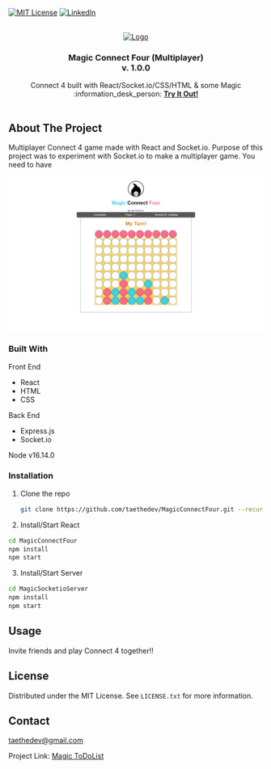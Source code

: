   <div id="top"></div>

[![MIT License][license-shield]][license-url]
[![LinkedIn][linkedin-shield]][linkedin-url]

<!-- PROJECT LOGO -->
<br />
<div align="center">
  <a href="https://github.com/othneildrew/Best-README-Template" target="_blank">
    <img src="https://github.com/taethedev/taethedev/blob/main/logo_white.png" alt="Logo" width="80" height="80">
  </a>

  <h3 align="center">Magic Connect Four (Multiplayer) </br>v. 1.0.0</h3>

  <p align="center">
    Connect 4 built with React/Socket.io/CSS/HTML & some Magic
    <br />
    :information_desk_person: <a href= "https://magic-connect-four.vercel.app/"><Strong>Try It Out!</Strong><a> 
    <br />
    <br />
  </p>
</div>

<!-- ABOUT THE PROJECT -->
## About The Project

Multiplayer Connect 4 game made with React and Socket.io. Purpose of this project was to experiment with Socket.io to make a multiplayer game.
  You need to have 

<img src="https://github.com/taethedev/MagicConnectFour/blob/master/connect-four.png" alt="Sample">

### Built With

Front End
* React
* HTML
* CSS
  
Back End
* Express.js
* Socket.io

Node v16.14.0

### Installation

1. Clone the repo
   ```sh
   git clone https://github.com/taethedev/MagicConnectFour.git --recursive
   
   ```
2. Install/Start React
  ```sh
  cd MagicConnectFour
  npm install
  npm start
  ```

3. Install/Start Server
  ```sh
  cd MagicSocketioServer
  npm install
  npm start
  ```


<!-- USAGE EXAMPLES -->
## Usage

Invite friends and play Connect 4 together!!


<!-- LICENSE -->
## License

Distributed under the MIT License. See `LICENSE.txt` for more information.



<!-- CONTACT -->
## Contact

taethedev@gmail.com

Project Link: [Magic ToDoList](https://github.com/taethedev/MagicConnectFour)



<!-- MARKDOWN LINKS & IMAGES -->
<!-- https://www.markdownguide.org/basic-syntax/#reference-style-links -->
[license-shield]: https://img.shields.io/github/license/othneildrew/Best-README-Template.svg?style=for-the-badge
[license-url]: https://github.com/taethedev/MagicConnectFour/blob/master/LICENSE.txt
[linkedin-shield]: https://img.shields.io/badge/-LinkedIn-black.svg?style=for-the-badge&logo=linkedin&colorB=555
[linkedin-url]: https://linkedin.com/in/taekjung
